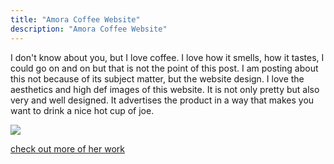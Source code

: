 ```yaml
---
title: "Amora Coffee Website"
description: "Amora Coffee Website"
---
```

I don't know about you, but I love coffee. I love how it smells, how it tastes, I could go on and on but that is not the point of this post. I am posting about this not because of its subject matter, but the website design. I love the aesthetics and high def images of this website. It is not only pretty but also very and well designed. It advertises the product in a way that makes you want to drink a nice hot cup of joe. 

<img src="/Blog/img/coffie.png" class="pic">

<a class="moreinfo" href="https://www.amoracoffee.com/"> check out more of her work</a>

